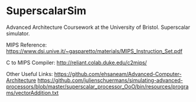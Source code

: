 # SuperscalarSim
Advanced Architecture Coursework at the University of Bristol. Superscalar simulator.

MIPS Reference:
https://www.dsi.unive.it/~gasparetto/materials/MIPS_Instruction_Set.pdf

C to MIPS Compiler:
http://reliant.colab.duke.edu/c2mips/

Other Useful Links:
https://github.com/ehsaneam/Advanced-Computer-Architecture
https://github.com/julienschuermans/simulating-advanced-processors/blob/master/superscalar_processor_OoO/bin/resources/programs/vectorAddition.txt